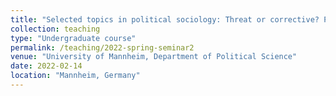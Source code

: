 ```yaml
---
title: "Selected topics in political sociology: Threat or corrective? Populism and democracy in an international comparative perspective (Seminar, taught in German, Spring 2022)"
collection: teaching
type: "Undergraduate course"
permalink: /teaching/2022-spring-seminar2
venue: "University of Mannheim, Department of Political Science"
date: 2022-02-14
location: "Mannheim, Germany"
---
```

